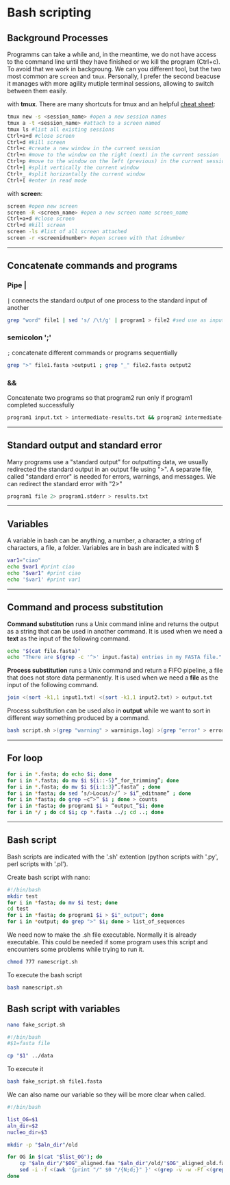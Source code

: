 # Bash scripting

## Background Processes

Programms can take a while and, in the meantime, we do not have access to the command line until they have finished or we kill the program (Ctrl+c). To avoid that we work in backgroung. We can you different tool, but the two most common are `screen` and `tmux`. Personally, I prefer the second beacuse it manages with more agility mutiple terminal sessions, allowing to switch between them easily.

with **tmux**. There are many shortcuts for tmux and an helpful [cheat sheet](https://tmuxcheatsheet.com/):

```bash
tmux new -s <session_name> #open a new session names
tmux a -t <session_name> #attach to a screen named
tmux ls #list all existing sessions
Ctrl+a+d #close screen
Ctrl+d #kill screen
Ctrl+c #create a new window in the current session
Ctrl+n #move to the window on the right (next) in the current session
Ctrl+p #move to the window on the left (previous) in the current session
Ctrl+| #split vertically the current window
Ctrl+_ #split horizontally the current window
Ctrl+[ #enter in read mode
```

with **screen**:

```bash
screen #open new screen
screen -R <screen_name> #open a new screen name screen_name
Ctrl+a+d #close screen
Ctrl+d #kill screen
screen -ls #list of all screen attached
screen -r <screenidnumber> #open screen with that idnumber 
```

---

## Concatenate commands and programs

### Pipe |

`|` connects the standard output of one process to the standard input of another

```bash
grep "word" file1 | sed 's/ /\t/g' | program1 > file2 #sed use as input the output of grep; when using pipe the "original" input has to be specified only in the first command
```

### semicolon ';'

`;` concatenate different commands or programs sequentially

```bash
grep ">" file1.fasta >output1 ; grep "_" file2.fasta output2
```

### &&

Concatenate two programs so that program2 run only if program1 completed successfully

```bash
program1 input.txt > intermediate-results.txt && program2 intermediate-results.txt > results.txt
```

---

## Standard output and standard error

Many programs use a "standard output" for outputting data, we usually redirected the standard output in an output file using ">". A separate file, called "standard error" is needed for errors, warnings, and messages. We can redirect the standard error with "2>"

```bash
program1 file 2> program1.stderr > results.txt
```

---

## Variables

A variable in bash can be anything, a number, a character, a string of characters, a file, a folder. Variables are in bash are indicated with $

```bash
var1="ciao"
echo $var1 #print ciao
echo "$var1" #print ciao
echo '$var1' #print var1
```

---

## Command and process substitution

**Command substitution** runs a Unix command inline and returns the output as a string that can be used in another command. It is used when we need a **text** as the input of the following command.

```bash
echo "$(cat file.fasta)"
echo "There are $(grep -c '^>' input.fasta) entries in my FASTA file." # show the string "There are 416 entries in my FASTA file."
```

**Process substitution** runs a Unix command and return a FIFO pipeline, a file that does not store data permanently. It is used when we need a **file** as the input of the following command.

```bash
join <(sort -k1,1 input1.txt) <(sort -k1,1 input2.txt) > output.txt
```

Process substitution can be used also in **output** while we want to sort in different way something produced by a command.

```bash
bash script.sh >(grep "warning" > warninigs.log) >(grep "error" > errors.log) > script.log
```

---

## For loop

```bash
for i in *.fasta; do echo $i; done
for i in *.fasta; do mv $i ${i::-5}”_for_trimming”; done
for i in *.fasta; do mv $i ${i:1:3}”.fasta” ; done
for i in *fasta; do sed ‘s/>Locus/>/’ > $i”_editname” ; done
for i in *fasta; do grep –c”>” $i ; done > counts
for i in *fasta; do program1 $i > “output_”$i; done
for i in */ ; do cd $i; cp *.fasta ../; cd ..; done
```

---

## Bash script

Bash scripts are indicated with the '.sh' extention (python scripts with '.py', perl scripts with '.pl').

Create bash script with nano:

```bash
#!/bin/bash
mkdir test
for i in *fasta; do mv $i test; done
cd test
for i in *fasta; do program1 $i > $i"_output"; done
for i in *output; do grep ">" $i; done > list_of_sequences
```

We need now to make the .sh file executable. Normally it is already executable. This could be needed if some program uses this script and encounters some problems while trying to run it.

```bash
chmod 777 namescript.sh
```

To execute the bash script

```bash
bash namescript.sh
```

## Bash script with variables

```bash
nano fake_script.sh
```

```bash
#!/bin/bash
#$1=fasta file

cp "$1" ../data
```

To execute it

```bash
bash fake_script.sh file1.fasta
```

We can also name our variable so they will be more clear when called.

```bash
#!/bin/bash

list_OG=$1
aln_dir=$2
nucleo_dir=$3

mkdir -p "$aln_dir"/old

for OG in $(cat "$list_OG"); do
    cp "$aln_dir"/"$OG"_aligned.faa "$aln_dir"/old/"$OG"_aligned_old.faa
    sed -i -f <(awk '{print "/" $0 "/{N;d;}" }' <(grep -v -w -Ff <(grep ">" "$nucleo_dir"/"$OG".fna) <(grep ">" "$aln_dir"/"$OG"_aligned.faa))) "$aln_dir"/"$OG"_aligned.faa
done
```
